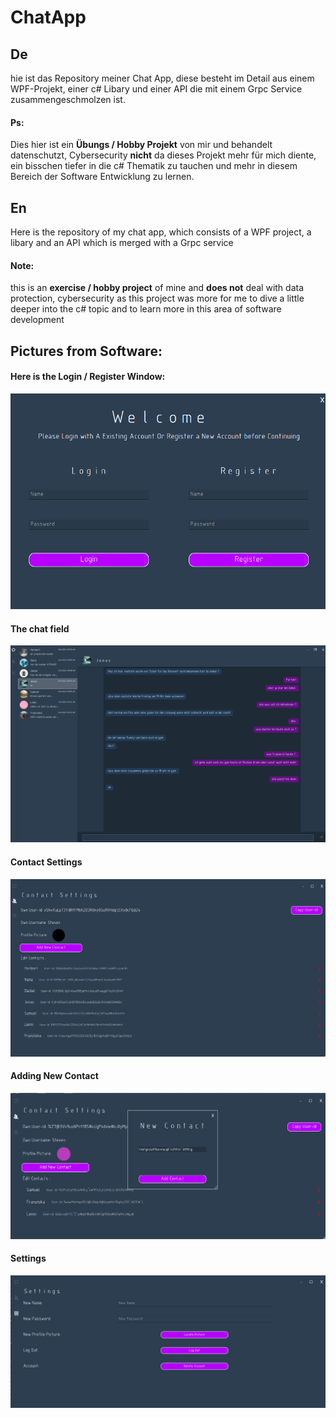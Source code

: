 # ChatApp


## De

hie ist das Repository meiner Chat App, diese besteht im Detail aus einem WPF-Projekt, 
einer c# Libary und einer API die mit einem Grpc Service zusammengeschmolzen ist.

#### Ps: 
Dies hier ist ein **Übungs / Hobby Projekt** von mir und behandelt datenschutzt,
Cybersecurity **nicht** da dieses Projekt mehr für mich diente, ein bisschen tiefer in die 
c# Thematik zu tauchen und mehr in diesem Bereich der Software Entwicklung zu lernen.

## En
Here is the repository of my chat app, which consists of a WPF project,
a libary and an API which is merged with a Grpc service 

#### Note:
this is an **exercise / hobby project** of mine and **does not** deal with data protection,
cybersecurity as this project was more for me to dive a little deeper into the
c# topic and to learn more in this area of software development 



## Pictures from Software:
 
#### Here is the Login / Register Window: 
![LoginWindow.png](Preview/LoginWindow.png)

#### The chat field 
![ChatWindow.png](Preview/ChatWindow.png)

#### Contact Settings  
![Contact Settings.png](Preview/ContactSettings.png)

#### Adding New Contact
![AddingNewContact.png](Preview/AddingNewContact.png)

#### Settings 
![Settings.png](Preview/Settings.png)






